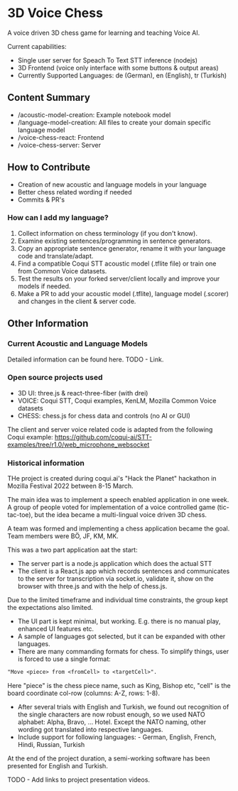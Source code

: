 # 3D Voice Chess

A voice driven 3D chess game for learning and teaching Voice AI.

Current capabilities:

- Single user server for Speach To Text STT inference (nodejs)
- 3D Frontend (voice only interface with some buttons & output areas)
- Currently Supported Languages: de (German), en (English), tr (Turkish)

## Content Summary

- /acoustic-model-creation: Example notebook model
- /language-model-creation: All files to create your domain specific language model
- /voice-chess-react: Frontend
- /voice-chess-server: Server

## How to Contribute

- Creation of new acoustic and language models in your language
- Better chess related wording if needed
- Commits & PR's

### How can I add my language?

1. Collect information on chess terminology (if you don't know).
2. Examine existing sentences/programming in sentence generators.
3. Copy an appropriate sentence generator, rename it with your language code and translate/adapt.
4. Find a compatible Coqui STT acoustic model (.tflite file) or train one from Common Voice datasets.
5. Test the results on your forked server/client locally and improve your models if needed.
6. Make a PR to add your acoustic model (.tflite), language model (.scorer) and changes in the client & server code.

## Other Information

### Current Acoustic and Language Models

Detailed information can be found here. TODO - Link.

### Open source projects used

- 3D UI: three.js & react-three-fiber (with drei)
- VOICE: Coqui STT, Coqui examples, KenLM, Mozilla Common Voice datasets
- CHESS: chess.js for chess data and controls (no AI or GUI)

The client and server voice related code is adapted from the following Coqui example:
<https://github.com/coqui-ai/STT-examples/tree/r1.0/web_microphone_websocket>

### Historical information

THe project is created during coqui.ai's "Hack the Planet" hackathon in Mozilla Festival 2022 between 8-15 March.

The main idea was to implement a speech enabled application in one week. A group of people voted for implementation of a voice controlled game (tic-tac-toe), but the idea became a multi-lingual voice driven 3D chess.

A team was formed and implementing a chess application became the goal. Team members were BÖ, JF, KM, MK.

This was a two part application aat the start:

- The server part is a node.js application which does the actual STT
- The client is a React.js app which records sentences and communicates to the server for transcription via socket.io, validate it, show on the browser with three.js and with the help of chess.js.

Due to the limited timeframe and individual time constraints, the group kept the expectations also limited.

- The UI part is kept minimal, but working. E.g. there is no manual play, enhanced UI features etc.
- A sample of languages got selected, but it can be expanded with other languages.
- There are many commanding formats for chess. To simplify things, user is forced to use a single format:

```txt
"Move <piece> from <fromCell> to <targetCell>".
```

Here "piece" is the chess piece name, such as King, Bishop etc, "cell" is the board coordinate col-row (columns: A-Z, rows: 1-8).

- After several trials with English and Turkish, we found out recognition of the single characters are now robust enough, so we used NATO alphabet: Alpha, Bravo, ... Hotel. Except the NATO naming, other wording got translated into respective languages.
- Include support for following languages: - German, English, French, Hindi, Russian, Turkish

At the end of the project duration, a semi-working software has been presented for English and Turkish.

TODO - Add links to project presentation videos.
